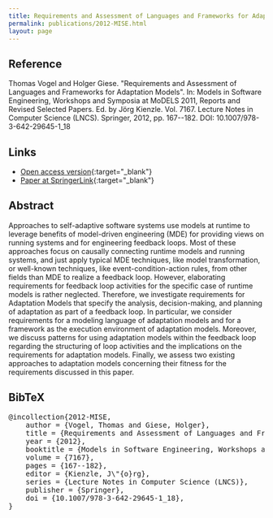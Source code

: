 ```yaml
---
title: Requirements and Assessment of Languages and Frameworks for Adaptation Models
permalink: publications/2012-MISE.html
layout: page
---
```


## Reference
Thomas Vogel and Holger Giese. "Requirements and Assessment of Languages and Frameworks for Adaptation Models". In: Models in Software Engineering, Workshops and Symposia at MoDELS 2011, Reports and Revised Selected Papers. Ed. by Jörg Kienzle. Vol. 7167. Lecture Notes in Computer Science (LNCS). Springer, 2012, pp. 167--182. DOI: 10.1007/978-3-642-29645-1\_18

## Links
* [Open access version](https://arxiv.org/abs/1805.08679){:target="_blank"}
* [Paper at SpringerLink](https://doi.org/10.1007/978-3-642-29645-1_18){:target="_blank"}

## Abstract
Approaches to self-adaptive software systems use models at runtime to leverage benefits of model-driven engineering (MDE) for providing views on running systems and for engineering feedback loops. Most of these approaches focus on causally connecting runtime models and running systems, and just apply typical MDE techniques, like model transformation, or well-known techniques, like event-condition-action rules, from other fields than MDE to realize a feedback loop. However, elaborating requirements for feedback loop activities for the specific case of runtime models is rather neglected. Therefore, we investigate requirements for Adaptation Models that specify the analysis, decision-making, and planning of adaptation as part of a feedback loop. In particular, we consider requirements for a modeling language of adaptation models and for a framework as the execution environment of adaptation models. Moreover, we discuss patterns for using adaptation models within the feedback loop regarding the structuring of loop activities and the implications on the requirements for adaptation models. Finally, we assess two existing approaches to adaptation models concerning their fitness for the requirements discussed in this paper.

## BibTeX

<div class="bibtex">
<pre>@incollection{2012-MISE,
    author = {Vogel, Thomas and Giese, Holger},
    title = {Requirements and Assessment of Languages and Frameworks for Adaptation Models},
    year = {2012},
    booktitle = {Models in Software Engineering, Workshops and Symposia at MoDELS 2011, Reports and Revised Selected Papers},
    volume = {7167},
    pages = {167--182},
    editor = {Kienzle, J\"{o}rg},
    series = {Lecture Notes in Computer Science (LNCS)},
    publisher = {Springer},
    doi = {10.1007/978-3-642-29645-1_18},
}</pre>
</div>
